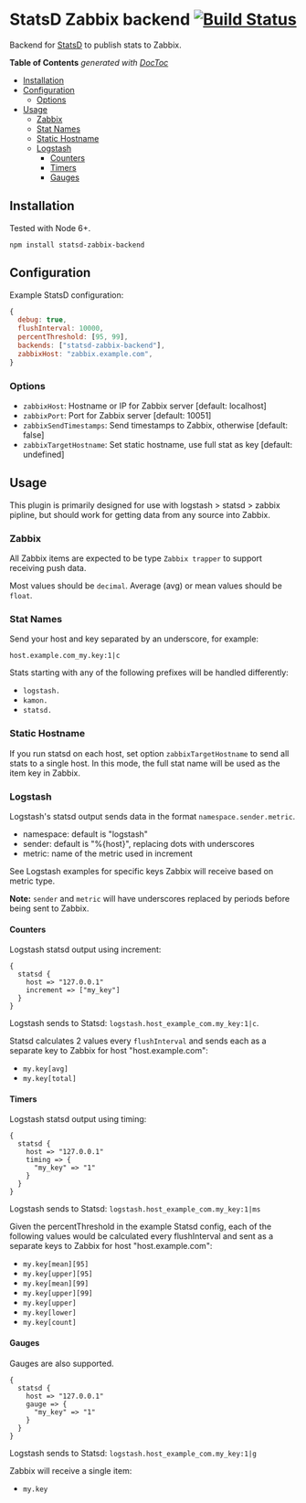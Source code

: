 # StatsD Zabbix backend [![Build Status](https://travis-ci.org/parkerd/statsd-zabbix-backend.svg?branch=master)](https://travis-ci.org/parkerd/statsd-zabbix-backend)

Backend for [StatsD](https://github.com/etsy/statsd) to publish stats to Zabbix.

<!-- START doctoc generated TOC please keep comment here to allow auto update -->
<!-- DON'T EDIT THIS SECTION, INSTEAD RE-RUN doctoc TO UPDATE -->
**Table of Contents**  *generated with [DocToc](https://github.com/thlorenz/doctoc)*

- [Installation](#installation)
- [Configuration](#configuration)
  - [Options](#options)
- [Usage](#usage)
  - [Zabbix](#zabbix)
  - [Stat Names](#stat-names)
  - [Static Hostname](#static-hostname)
  - [Logstash](#logstash)
    - [Counters](#counters)
    - [Timers](#timers)
    - [Gauges](#gauges)

<!-- END doctoc generated TOC please keep comment here to allow auto update -->

## Installation

Tested with Node 6+.

```
npm install statsd-zabbix-backend
```

## Configuration

Example StatsD configuration:

```js
{
  debug: true,
  flushInterval: 10000,
  percentThreshold: [95, 99],
  backends: ["statsd-zabbix-backend"],
  zabbixHost: "zabbix.example.com",
}
```

### Options

- `zabbixHost`: Hostname or IP for Zabbix server [default: localhost]
- `zabbixPort`: Port for Zabbix server [default: 10051]
- `zabbixSendTimestamps`: Send timestamps to Zabbix, otherwise  [default: false]
- `zabbixTargetHostname`: Set static hostname, use full stat as key [default: undefined]

## Usage

This plugin is primarily designed for use with logstash > statsd > zabbix pipline,
but should work for getting data from any source into Zabbix.

### Zabbix

All Zabbix items are expected to be type `Zabbix trapper` to support receiving push data.

Most values should be `decimal`. Average (avg) or mean values should be `float`.

### Stat Names

Send your host and key separated by an underscore, for example:

```
host.example.com_my.key:1|c
```

Stats starting with any of the following prefixes will be handled differently:

- `logstash.`
- `kamon.`
- `statsd.`

### Static Hostname

If you run statsd on each host, set option `zabbixTargetHostname`
to send all stats to a single host. In this mode, the full stat name
will be used as the item key in Zabbix.

### Logstash

Logstash's statsd output sends data in the format `namespace.sender.metric`.

- namespace: default is "logstash"
- sender: default is "%{host}", replacing dots with underscores
- metric: name of the metric used in increment

See Logstash examples for specific keys Zabbix will receive based on metric type.

**Note:** `sender` and `metric` will have underscores replaced by periods
before being sent to Zabbix.

#### Counters

Logstash statsd output using increment:

```
{
  statsd {
    host => "127.0.0.1"
    increment => ["my_key"]
  }
}
```

Logstash sends to Statsd: `logstash.host_example_com.my_key:1|c`.

Statsd calculates 2 values every `flushInterval` and sends each as a separate key to Zabbix for host "host.example.com":

- `my.key[avg]`
- `my.key[total]`

#### Timers

Logstash statsd output using timing:

```
{
  statsd {
    host => "127.0.0.1"
    timing => {
      "my_key" => "1"
    }
  }
}
```

Logstash sends to Statsd: `logstash.host_example_com.my_key:1|ms`

Given the percentThreshold in the example Statsd config, each of the following values would be calculated every flushInterval and sent as a separate keys to Zabbix for host "host.example.com":

- `my.key[mean][95]`
- `my.key[upper][95]`
- `my.key[mean][99]`
- `my.key[upper][99]`
- `my.key[upper]`
- `my.key[lower]`
- `my.key[count]`

#### Gauges

Gauges are also supported.

```
{
  statsd {
    host => "127.0.0.1"
    gauge => {
      "my_key" => "1"
    }
  }
}
```

Logstash sends to Statsd: `logstash.host_example_com.my_key:1|g`

Zabbix will receive a single item:

- `my.key`

